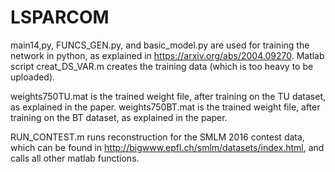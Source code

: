 # LSPARCOM

main14,py, FUNCS_GEN.py, and basic_model.py are used for training the network in python, as explained in https://arxiv.org/abs/2004.09270.
Matlab script creat_DS_VAR.m creates the training data (which is too heavy to be uploaded). 

weights750TU.mat is the trained weight file, after training on the TU dataset, as explained in the paper.
weights750BT.mat is the trained weight file, after training on the BT dataset, as explained in the paper.

RUN_CONTEST.m runs reconstruction for the SMLM 2016 contest data, which can be found in http://bigwww.epfl.ch/smlm/datasets/index.html, and calls all other matlab functions.
